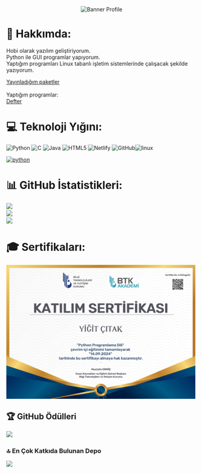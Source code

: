 <p align="center">
  <img src="https://github.com/user-attachments/assets/806e1e92-f600-453b-973f-f41773cf694c" alt="Banner Profile" />
</p>

# 💫 Hakkımda:
Hobi olarak yazılım geliştiriyorum.<br>
Python ile GUI programlar yapıyorum.<br>
Yaptığım programları Linux tabanlı işletim sistemlerinde çalışacak şekilde yazıyorum.<br>

<a href="https://yigit-packages.netlify.app/">Yayınladığım paketler</a><br><br>
Yaptığım programlar:<br>
  <a href="https://defter.netlify.app/">Defter</a>

# 💻 Teknoloji Yığını:
![Python](https://img.shields.io/badge/python-3670A0?style=for-the-badge&logo=python&logoColor=ffdd54) ![C](https://img.shields.io/badge/c-%2300599C.svg?style=for-the-badge&logo=c&logoColor=white) ![Java](https://img.shields.io/badge/java-%23ED8B00.svg?style=for-the-badge&logo=openjdk&logoColor=white) ![HTML5](https://img.shields.io/badge/html5-%23E34F26.svg?style=for-the-badge&logo=html5&logoColor=white) ![Netlify](https://img.shields.io/badge/netlify-%23000000.svg?style=for-the-badge&logo=netlify&logoColor=#00C7B7) ![GitHub](https://img.shields.io/badge/github-%23121011.svg?style=for-the-badge&logo=github&logoColor=white)<img alt="linux" src="https://img.shields.io/badge/Linux-FCC624?style=for-the-badge&logo=linux&logoColor=black" />

<p align="left"><a href="https://customtkinter.tomschimansky.com/" rel="noreferrer"> <img src="https://programacionfacil.org/blog/wp-content/uploads/2023/02/custom-tkinter-logo-programacionfacil-org.png" alt="python" height=75 width=300/> </a></p>

# 📊 GitHub İstatistikleri:
![](https://github-readme-stats.vercel.app/api?username=YigitC7&theme=default&hide_border=false&include_all_commits=false&count_private=false)<br/>
![](https://github-readme-streak-stats.herokuapp.com/?user=YigitC7&theme=default&hide_border=false)<br/>
![](https://github-readme-stats.vercel.app/api/top-langs/?username=YigitC7&theme=default&hide_border=false&include_all_commits=false&count_private=false&layout=compact)

# 🎓 Sertifikaları:
<p align="left">
  <a href="https://www.btkakademi.gov.tr/portal/certificate/validate?certificateId=xr4t0ngpOX">
    <img src="btk_akademi.png" alt="BTK Akademi Sertifikası" width="500">
  </a>
</p>


## 🏆 GitHub Ödülleri
![](https://github-profile-trophy.vercel.app/?username=YigitC7&theme=default&no-frame=false&no-bg=false&margin-w=4)

### 🔝 En Çok Katkıda Bulunan Depo
![](https://github-contributor-stats.vercel.app/api?username=YigitC7&limit=5&theme=default&combine_all_yearly_contributions=true)

<!-- Proudly created with GPRM ( https://gprm.itsvg.in ) -->





